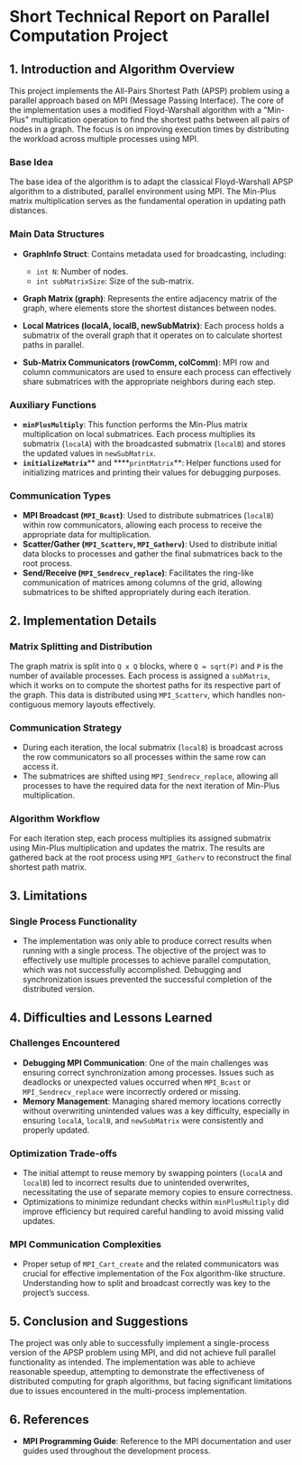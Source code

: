 # Short Technical Report on Parallel Computation Project

## 1. Introduction and Algorithm Overview

This project implements the All-Pairs Shortest Path (APSP) problem using a parallel approach based on MPI (Message Passing Interface). The core of the implementation uses a modified Floyd-Warshall algorithm with a "Min-Plus" multiplication operation to find the shortest paths between all pairs of nodes in a graph. The focus is on improving execution times by distributing the workload across multiple processes using MPI.

### Base Idea

The base idea of the algorithm is to adapt the classical Floyd-Warshall APSP algorithm to a distributed, parallel environment using MPI. The Min-Plus matrix multiplication serves as the fundamental operation in updating path distances.

### Main Data Structures

- **GraphInfo Struct**: Contains metadata used for broadcasting, including:

  - `int N`: Number of nodes.
  - `int subMatrixSize`: Size of the sub-matrix.

- **Graph Matrix (graph)**: Represents the entire adjacency matrix of the graph, where elements store the shortest distances between nodes.

- **Local Matrices (localA, localB, newSubMatrix)**: Each process holds a submatrix of the overall graph that it operates on to calculate shortest paths in parallel.

- **Sub-Matrix Communicators (rowComm, colComm)**: MPI row and column communicators are used to ensure each process can effectively share submatrices with the appropriate neighbors during each step.

### Auxiliary Functions

- **`minPlusMultiply`**: This function performs the Min-Plus matrix multiplication on local submatrices. Each process multiplies its submatrix (`localA`) with the broadcasted submatrix (`localB`) and stores the updated values in `newSubMatrix`.
- **`initializeMatrix`**\*\* and \*\*\*\*`printMatrix`\*\*: Helper functions used for initializing matrices and printing their values for debugging purposes.

### Communication Types

- **MPI Broadcast (********`MPI_Bcast`********)**: Used to distribute submatrices (`localB`) within row communicators, allowing each process to receive the appropriate data for multiplication.
- **Scatter/Gather (********`MPI_Scatterv`********, ********`MPI_Gatherv`********)**: Used to distribute initial data blocks to processes and gather the final submatrices back to the root process.
- **Send/Receive (********`MPI_Sendrecv_replace`********)**: Facilitates the ring-like communication of matrices among columns of the grid, allowing submatrices to be shifted appropriately during each iteration.

## 2. Implementation Details

### Matrix Splitting and Distribution

The graph matrix is split into `Q x Q` blocks, where `Q = sqrt(P)` and `P` is the number of available processes. Each process is assigned a `subMatrix`, which it works on to compute the shortest paths for its respective part of the graph. This data is distributed using `MPI_Scatterv`, which handles non-contiguous memory layouts effectively.

### Communication Strategy

- During each iteration, the local submatrix (`localB`) is broadcast across the row communicators so all processes within the same row can access it.
- The submatrices are shifted using `MPI_Sendrecv_replace`, allowing all processes to have the required data for the next iteration of Min-Plus multiplication.

### Algorithm Workflow

For each iteration step, each process multiplies its assigned submatrix using Min-Plus multiplication and updates the matrix. The results are gathered back at the root process using `MPI_Gatherv` to reconstruct the final shortest path matrix.

## 3. Limitations

### Single Process Functionality

- The implementation was only able to produce correct results when running with a single process. The objective of the project was to effectively use multiple processes to achieve parallel computation, which was not successfully accomplished. Debugging and synchronization issues prevented the successful completion of the distributed version.

## 4. Difficulties and Lessons Learned

### Challenges Encountered

- **Debugging MPI Communication**: One of the main challenges was ensuring correct synchronization among processes. Issues such as deadlocks or unexpected values occurred when `MPI_Bcast` or `MPI_Sendrecv_replace` were incorrectly ordered or missing.
- **Memory Management**: Managing shared memory locations correctly without overwriting unintended values was a key difficulty, especially in ensuring `localA`, `localB`, and `newSubMatrix` were consistently and properly updated.

### Optimization Trade-offs

- The initial attempt to reuse memory by swapping pointers (`localA` and `localB`) led to incorrect results due to unintended overwrites, necessitating the use of separate memory copies to ensure correctness.
- Optimizations to minimize redundant checks within `minPlusMultiply` did improve efficiency but required careful handling to avoid missing valid updates.

### MPI Communication Complexities

- Proper setup of `MPI_Cart_create` and the related communicators was crucial for effective implementation of the Fox algorithm-like structure. Understanding how to split and broadcast correctly was key to the project’s success.

## 5. Conclusion and Suggestions

The project was only able to successfully implement a single-process version of the APSP problem using MPI, and did not achieve full parallel functionality as intended. The implementation was able to achieve reasonable speedup, attempting to demonstrate the effectiveness of distributed computing for graph algorithms, but facing significant limitations due to issues encountered in the multi-process implementation.

## 6. References

- **MPI Programming Guide**: Reference to the MPI documentation and user guides used throughout the development process.

